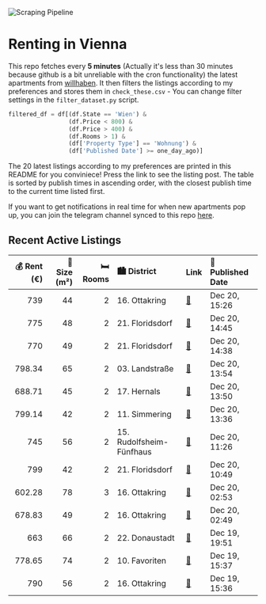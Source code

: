 ![Scraping Pipeline](https://github.com/AthomsG/renting-in-vienna/actions/workflows/run_pipeline.yml/badge.svg)


# Renting in Vienna

This repo fetches every **5 minutes** (Actually it's less than 30 minutes because github is a bit unreliable with the cron functionality) the latest apartments from [willhaben](https://www.willhaben.at/).
It then filters the listings according to my preferences and stores them in `check_these.csv` - You can change filter settings in the `filter_dataset.py` script.

```python
filtered_df = df[(df.State == 'Wien') & 
                 (df.Price < 800) &
                 (df.Price > 400) &
                 (df.Rooms > 1) &
                 (df['Property Type'] == 'Wohnung') &
                 (df['Published Date'] >= one_day_ago)]
```

The 20 latest listings according to my preferences are printed in this README for you conviniece! Press the link to see the listing post.
The table is sorted by publish times in ascending order, with the closest publish time to the current time listed first.

If you want to get notifications in real time for when new apartments pop up, you can join the telegram channel synced to this repo [here](https://t.me/+1HPAYOf5BSsyNTlk).

## Recent Active Listings

|   💰 Rent (€) |   📏 Size (m²) |   🛏️ Rooms | 🏙️ District              | Link                                                                                                                                                                                            | 📅 Published Date   |
|-------------:|--------------:|-----------:|:-------------------------|:------------------------------------------------------------------------------------------------------------------------------------------------------------------------------------------------|:-------------------|
|       739    |            44 |          2 | 16. Ottakring            | [🔗](https://www.willhaben.at/iad/immobilien/d/mietwohnungen/wien/wien-1160-ottakring/provisionsfrei---25-zimmer-wohnung-in-ruiger-lage---besichtigungstermin-21.12.-um-16.00-1955952254/)       | Dec 20, 15:26      |
|       775    |            48 |          2 | 21. Floridsdorf          | [🔗](https://www.willhaben.at/iad/immobilien/d/mietwohnungen/wien/wien-1210-floridsdorf/%22flori-flats%22:-mietkauf-in-floridsdorf---idyllisches-wohnen-in-heurigengegend-737461147/)            | Dec 20, 14:45      |
|       770    |            49 |          2 | 21. Floridsdorf          | [🔗](https://www.willhaben.at/iad/immobilien/d/mietwohnungen/wien/wien-1210-floridsdorf/stammersdorfer-wohnparadies:-mietwohnungen-mit-kaufoption-737459071/)                                    | Dec 20, 14:38      |
|       798.34 |            65 |          2 | 03. Landstraße           | [🔗](https://www.willhaben.at/iad/immobilien/d/mietwohnungen/wien/wien-1030-landstra%C3%9Fe/fasanviertel---tolle-zwei-zimmer-wohnung-1959983418/)                                                | Dec 20, 13:54      |
|       688.71 |            45 |          2 | 17. Hernals              | [🔗](https://www.willhaben.at/iad/immobilien/d/mietwohnungen/wien/wien-1170-hernals/sch%C3%B6ne-2-zimmer-wohnung-in-hernals-912858389/)                                                          | Dec 20, 13:50      |
|       799.14 |            42 |          2 | 11. Simmering            | [🔗](https://www.willhaben.at/iad/immobilien/d/mietwohnungen/wien/wien-1110-simmering/winteraktion---erster-monat-mietfrei%21-moderne-2-zimmerwohnung-mit-balkon%21-1780493551/)                 | Dec 20, 13:36      |
|       745    |            56 |          2 | 15. Rudolfsheim-Fünfhaus | [🔗](https://www.willhaben.at/iad/immobilien/d/mietwohnungen/wien/wien-1150-rudolfsheim-f%C3%BCnfhaus/%2Aprovisionsfrei%2A-sehr-helle-und-sch%C3%B6ne-2-zimmer-wohnung-856985124/)               | Dec 20, 11:26      |
|       799    |            42 |          2 | 21. Floridsdorf          | [🔗](https://www.willhaben.at/iad/immobilien/d/mietwohnungen/wien/wien-1210-floridsdorf/komfortabler-erstbezug:-2-zimmer-wohnungen-im-21.-bezirk-mit-balkon-und-moderner-k%C3%BCche-1151352378/) | Dec 20, 10:49      |
|       602.28 |            78 |          3 | 16. Ottakring            | [🔗](https://www.willhaben.at/iad/immobilien/d/mietwohnungen/wien/wien-1160-ottakring/moderne-3-zimmer-wohnung-im-2.og-1071310484/)                                                              | Dec 20, 02:53      |
|       678.83 |            49 |          2 | 16. Ottakring            | [🔗](https://www.willhaben.at/iad/immobilien/d/mietwohnungen/wien/wien-1160-ottakring/gem%C3%BCtliche-2-zimmer-wohnung-im-3.-og-2009648704/)                                                     | Dec 20, 02:49      |
|       663    |            66 |          2 | 22. Donaustadt           | [🔗](https://www.willhaben.at/iad/immobilien/d/mietwohnungen/wien/wien-1220-donaustadt/2-zimmer--gemeindewohnung-vms:30.11.24-1985559328/)                                                       | Dec 19, 19:51      |
|       778.65 |            74 |          2 | 10. Favoriten            | [🔗](https://www.willhaben.at/iad/immobilien/d/mietwohnungen/wien/wien-1100-favoriten/helle-ca.-74-m%C2%B2-wohnung-mit-westseitiger-loggia-%21-992127259/)                                       | Dec 19, 15:37      |
|       790    |            56 |          2 | 16. Ottakring            | [🔗](https://www.willhaben.at/iad/immobilien/d/mietwohnungen/wien/wien-1160-ottakring/befristete-mietwohnung-im-brunnenviertel-90974365/)                                                        | Dec 19, 15:36      |
